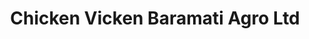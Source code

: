 ---
title: "Chicken Vicken Baramati Agro Ltd"
url: /pune/chicken-vicken-baramati-agro-ltd/
shop: Allgemein
---